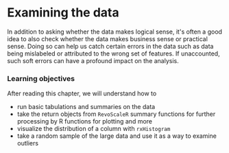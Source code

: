 # Examining the data

In addition to asking whether the data makes logical sense, it's often a good idea to also check whether the data makes business sense or practical sense. Doing so can help us catch certain errors in the data such as data being mislabeled or attributed to the wrong set of features. If unaccounted, such soft errors can have a profound impact on the analysis.

### Learning objectives

After reading this chapter, we will understand how to
  - run basic tabulations and summaries on the data
  - take the return objects from `RevoScaleR` summary functions for further processing by R functions for plotting and more
  - visualize the distribution of a column with `rxHistogram`
  - take a random sample of the large data and use it as a way to examine outliers